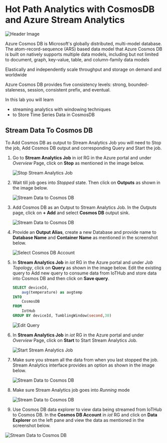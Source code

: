 # Hot Path Analytics with CosmosDB and Azure Stream Analytics

![Header Image](images/cosmosdb.jpg)

Azure Cosmos DB is Microsoft's globally distributed, multi-model database. The atom-record-sequence (ARS) based data model that Azure Cosmos DB is built on natively supports multiple data models, including but not limited to document, graph, key-value, table, and column-family data models


Elastically and independently scale throughput and storage on demand and worldwide

Azure Cosmos DB provides five consistency levels: strong, bounded-staleness, session, consistent prefix, and eventual. 

In this lab you will learn

* streaming analytics with windowing techniques
* to Store Time Series Data in CosmosDB

## Stream Data To Cosmos DB

To Add Cosmos DB as output to Stream Analytics Job you will need to Stop the job, Add Cosmos DB output and corresponding Query and Start the job.

1. Go to **Stream Analytics Job** in *iot* RG in the Azure portal and under *Overview* Page, click on **Stop** as mentioned in the image below.

   ![Stop Stream Analytics Job](images/03_stop_stream_analytics_job.png)

1. Wait till job goes into *Stopped* state. Then click on **Outputs** as shown in the image below.

   ![Stream Data to Cosmos DB](images/04_click_output.png)

1. Add Cosmos DB as an Output to Stream Analytics Job. In the *Outputs* page, click on **+ Add** and select **Cosmos DB** output sink.

   ![Stream Data to Cosmos DB](images/05_add_cosmosdb.png)

1. Provide an **Output Alias**, create a new Database and provide name to **Database Name** and **Container Name** as mentioned in the screenshot below.

   ![Select Cosmos DB Account](images/06_create_output.png)

1. In **Stream Analytics Job** in *iot* RG in the Azure portal and under *Job Topology*, click on **Query** as shown in the image below. Edit the existing query to Add new query to consume data from IoTHub and store data into Cosmos DB and then click on **Save query**.

   ```sql
   SELECT deviceId,
       avg(temperature) as avgtemp
   INTO
       CosmosDB
   FROM
       IotHub
   GROUP BY deviceId, TumblingWindow(second,30)
   ```

   ![Edit Query](images/07_Edit_Query.png)

1. In **Stream Analytics Job** in *iot* RG in the Azure portal and under *Overview* Page, click on **Start** to Start Stream Analytics Job.

   ![Start Stream Analytics Job](images/08_start_asa.png)

1. Make sure you stream all the data from when you last stopped the job. Stream Analytics interface provides an option as shown in the image below.

   ![Stream Data to Cosmos DB](images/09_when_last_stopped.png)

1. Make sure Stream Analytics job goes into *Running* mode

   ![Stream Data to Cosmos DB](images/10_running.png)

1. Use Cosmos DB data explorer to view data being streamed from IoTHub to Cosmos DB. In the **Cosmos DB Account** in *iot* RG and click on **Data Explorer** on the left pane and view the data as mentioned in the screenshot below.

![Stream Data to Cosmos DB](images/11_cosmosdb_data_explorer.png)
